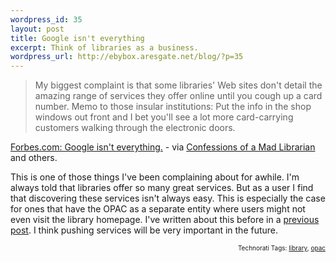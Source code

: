 ```yaml
--- 
wordpress_id: 35
layout: post
title: Google isn't everything
excerpt: Think of libraries as a business.
wordpress_url: http://ebybox.aresgate.net/blog/?p=35
---
```

<blockquote>My biggest complaint is that some libraries' Web sites don't detail the amazing range of services they offer online until you cough up a card number. Memo to those insular institutions: Put the info in the shop windows out front and I bet you'll see a lot more card-carrying customers walking through the electronic doors.</blockquote><a href="http://www.forbes.com/forbes/2005/0815/056_print.html">Forbes.com: Google isn't everything.</a> - via <a href="http://edwards.orcas.net/~misseli/blog/archives/000298.html">Confessions of a Mad Librarian</a> and others.
<p>This is one of those things I've been complaining about for awhile. I'm always told that libraries offer so many great services. But as a user I find that discovering these services isn't always easy. This is especially the case for ones that have the OPAC as a separate entity where users might not even visit the library homepage. I've written about this before in a <a href="http://ebybox.aresgate.net/blog/archives/opac-redesign-part-one-front-page/">previous post</a>. I think pushing services will be very important in the future.</p>
<!-- technorati tags start --><p style="text-align:right;font-size:10px;">Technorati Tags: <a href="http://technorati.com/tag/library" rel="tag">library</a>, <a href="http://technorati.com/tag/opac" rel="tag">opac</a></p><!-- technorati tags end -->
